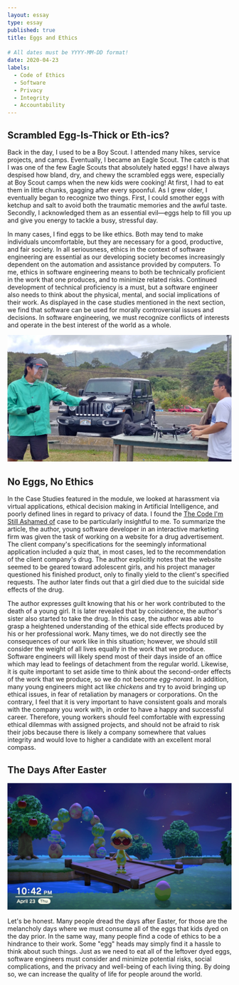 ```yaml
---
layout: essay
type: essay
published: true
title: Eggs and Ethics

# All dates must be YYYY-MM-DD format!
date: 2020-04-23
labels:
  - Code of Ethics
  - Software
  - Privacy
  - Integrity
  - Accountability
---
```


## Scrambled Egg-Is-Thick or Eth-ics?
Back in the day, I used to be a Boy Scout. I attended many hikes, service projects, and camps. Eventually, I became an Eagle Scout. The catch is that I was one of the few Eagle Scouts that absolutely hated eggs! I have always despised how bland, dry, and chewy the scrambled eggs were, especially at Boy Scout camps when the new kids were cooking! At first, I had to eat them in little chunks, gagging after every spoonful. As I grew older, I eventually began to recognize two things. First, I could smother eggs with ketchup and salt to avoid both the traumatic memories and the awful taste. Secondly, I acknowledged them as an essential evil—eggs help to fill you up and give you energy to tackle a busy, stressful day.

In many cases, I find eggs to be like ethics. Both may tend to make individuals uncomfortable, but they are necessary for a good, productive, and fair society. In all seriousness, ethics in the context of software engineering are essential as our developing society becomes increasingly dependent on the automation and assistance provided by computers. To me, ethics in software engineering means to both be technically proficient in the work that one produces, and to minimize related risks. Continued development of technical proficiency is a must, but a software engineer also needs to think about the physical, mental, and social implications of their work. As displayed in the case studies mentioned in the next section, we find that software can be used for morally controversial issues and decisions. In software engineering, we must recognize conflicts of interests and operate in the best interest of the world as a whole.

<img class="ui huge centered rounded image" src="../images/ethics-droneSafety-cropped.jpg">

## No Eggs, No Ethics
In the Case Studies featured in the module, we looked at harassment via virtual applications, ethical decision making in Artificial Intelligence, and poorly defined lines in regard to privacy of data. I found the [The Code I'm Still Ashamed of](https://medium.freecodecamp.com/the-code-im-still-ashamed-of-e4c021dff55e#.tsjl7lkxy) case to be particularly insightful to me. To summarize the article, the author, young software developer in an interactive marketing firm was given the task of working on a website for a drug advertisement. The client company's specifications for the seemingly informational application included a quiz that, in most cases, led to the recommendation of the client company's drug. The author explicitly notes that the website seemed to be geared toward adolescent girls, and his project manager questioned his finished product, only to finally yield to the client's specified requests. The author later finds out that a girl died due to the suicidal side effects of the drug.

The author expresses guilt knowing that his or her work contributed to the death of a young girl. It is later revealed that by coincidence, the author's sister also started to take the drug. In this case, the author was able to grasp a heightened understanding of the ethical side effects produced by his or her professional work. Many times, we do not directly see the consequences of our work like in this situation; however, we should still consider the weight of all lives equally in the work that we produce. Software engineers will likely spend most of their days inside of an office which may lead to feelings of detachment from the regular world. Likewise, it is quite important to set aside time to think about the second-order effects of the work that we produce, so we do not become *egg-norant*. In addition, many young engineers might act like *chickens* and try to avoid bringing up ethical issues, in fear of retaliation by managers or corporations. On the contrary, I feel that it is very important to have consistent goals and morals with the company you work with, in order to have a happy and successful career. Therefore, young workers should feel comfortable with expressing ethical dilemmas with assigned projects, and should not be afraid to risk their jobs because there is likely a company somewhere that values integrity and would love to higher a candidate with an excellent moral compass.

## The Days After Easter

<img class="ui large centered rounded image" src="../images/ethics-animalXing.jpg">

Let's be honest. Many people dread the days after Easter, for those are the melancholy days where we must consume all of the eggs that kids dyed on the day prior. In the same way, many people find a code of ethics to be a hindrance to their work. Some "egg" heads may simply find it a hassle to think about such things. Just as we need to eat all of the leftover dyed eggs, software engineers must consider and minimize potential risks, social complications, and the privacy and well-being of each living thing. By doing so, we can increase the quality of life for people around the world.
